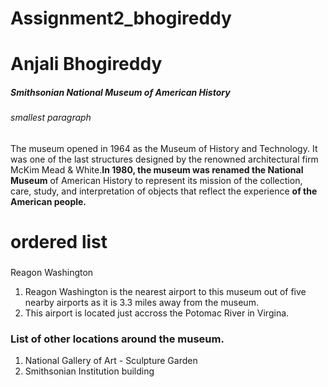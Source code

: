 # Assignment2_bhogireddy
# Anjali Bhogireddy
##### Smithsonian National Museum of American History
###### smallest paragraph
The museum opened in 1964 as the Museum of History and Technology. It was one of the last structures designed by the renowned architectural firm McKim Mead & White.**In 1980, the museum was renamed the National Museum** of American History to represent its mission of the collection, care, study, and interpretation of objects that reflect the experience **of the American people.**
# ordered list
###
Reagon Washington
1. Reagon Washington is the nearest airport to this museum out of five nearby airports as it is 3.3 miles away from the museum.
2. This airport is located just accross the Potomac River in Virgina. 
### List of other locations around the museum.
1. National Gallery of Art - Sculpture Garden
2. Smithsonian Institution building